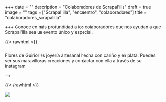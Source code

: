 +++
date = ""
description = "Colaboradores de Scrapal'illa"
draft = true
image = ""
tags = ["Scrapal'illa", "encuentro", "colaboradores"]
title = "colaboradores_scrapalilla"

+++
Conoce en más profundidad a los colaboradores que nos ayudan a que Scrapal'illa sea un evento único y especial.

{{< rawhtml >}}

<div class="box alt">

<div class="row 50% uniform">

<div class="4u"><span class="image fit"><img src="/uploads/flores-de-guirior-2020-08-11.jpg" alt="" /></span>

Flores de Guirior es joyería artesanal hecha con cariño y en plata. Puedes ver sus maravillosas creaciones y contactar con ella a través de su instagram</div>

<div class="4u"><span class="image fit"><img src="/uploads/pic08-2020-08-03.jpg" alt="" /></span></div>

<!--<div class="4u$"><span class="image fit"><img src="/uploads/pic08-2020-08-03.jpg" alt="" /></span></div>

<!-- Break -->

<div class="4u"><span class="image fit"><img src="/uploads/pic08-2020-08-03.jpg" alt="" /></span></div>

<div class="4u"><span class="image fit"><img src="/uploads/pic08-2020-08-03.jpg" alt="" /></span></div>

<div class="4u$"><span class="image fit"><img src="/uploads/pic08-2020-08-03.jpg" alt="" /></span></div>

<!-- Break -->

<div class="4u"><span class="image fit"><img src="/uploads/pic08-2020-08-03.jpg" alt="" /></span></div>

<div class="4u"><span class="image fit"><img src="/uploads/pic08-2020-08-03.jpg" alt="" /></span></div>

<div class="4u$"><span class="image fit"><img src="/uploads/pic08-2020-08-03.jpg" alt="" /></span></div>-->

</div>

</div>

{{< /rawhtml >}}

![](/uploads/pic08-2020-08-03.jpg)